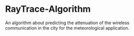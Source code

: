 # RayTrace-Algorithm
An algorithm about predicting the  attenuation of the wireless communication in the city for the meteorological application.

